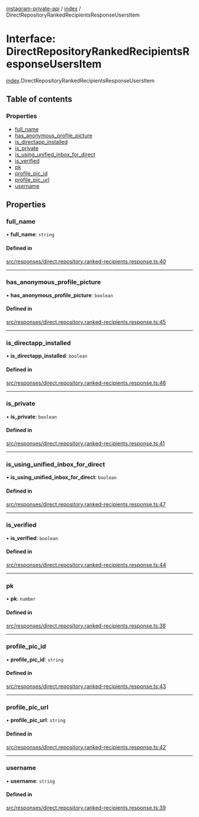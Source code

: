 [instagram-private-api](../../README.md) / [index](../../modules/index.md) / DirectRepositoryRankedRecipientsResponseUsersItem

# Interface: DirectRepositoryRankedRecipientsResponseUsersItem

[index](../../modules/index.md).DirectRepositoryRankedRecipientsResponseUsersItem

## Table of contents

### Properties

- [full\_name](DirectRepositoryRankedRecipientsResponseUsersItem.md#full_name)
- [has\_anonymous\_profile\_picture](DirectRepositoryRankedRecipientsResponseUsersItem.md#has_anonymous_profile_picture)
- [is\_directapp\_installed](DirectRepositoryRankedRecipientsResponseUsersItem.md#is_directapp_installed)
- [is\_private](DirectRepositoryRankedRecipientsResponseUsersItem.md#is_private)
- [is\_using\_unified\_inbox\_for\_direct](DirectRepositoryRankedRecipientsResponseUsersItem.md#is_using_unified_inbox_for_direct)
- [is\_verified](DirectRepositoryRankedRecipientsResponseUsersItem.md#is_verified)
- [pk](DirectRepositoryRankedRecipientsResponseUsersItem.md#pk)
- [profile\_pic\_id](DirectRepositoryRankedRecipientsResponseUsersItem.md#profile_pic_id)
- [profile\_pic\_url](DirectRepositoryRankedRecipientsResponseUsersItem.md#profile_pic_url)
- [username](DirectRepositoryRankedRecipientsResponseUsersItem.md#username)

## Properties

### full\_name

• **full\_name**: `string`

#### Defined in

[src/responses/direct.repository.ranked-recipients.response.ts:40](https://github.com/Nerixyz/instagram-private-api/blob/0e0721c/src/responses/direct.repository.ranked-recipients.response.ts#L40)

___

### has\_anonymous\_profile\_picture

• **has\_anonymous\_profile\_picture**: `boolean`

#### Defined in

[src/responses/direct.repository.ranked-recipients.response.ts:45](https://github.com/Nerixyz/instagram-private-api/blob/0e0721c/src/responses/direct.repository.ranked-recipients.response.ts#L45)

___

### is\_directapp\_installed

• **is\_directapp\_installed**: `boolean`

#### Defined in

[src/responses/direct.repository.ranked-recipients.response.ts:46](https://github.com/Nerixyz/instagram-private-api/blob/0e0721c/src/responses/direct.repository.ranked-recipients.response.ts#L46)

___

### is\_private

• **is\_private**: `boolean`

#### Defined in

[src/responses/direct.repository.ranked-recipients.response.ts:41](https://github.com/Nerixyz/instagram-private-api/blob/0e0721c/src/responses/direct.repository.ranked-recipients.response.ts#L41)

___

### is\_using\_unified\_inbox\_for\_direct

• **is\_using\_unified\_inbox\_for\_direct**: `boolean`

#### Defined in

[src/responses/direct.repository.ranked-recipients.response.ts:47](https://github.com/Nerixyz/instagram-private-api/blob/0e0721c/src/responses/direct.repository.ranked-recipients.response.ts#L47)

___

### is\_verified

• **is\_verified**: `boolean`

#### Defined in

[src/responses/direct.repository.ranked-recipients.response.ts:44](https://github.com/Nerixyz/instagram-private-api/blob/0e0721c/src/responses/direct.repository.ranked-recipients.response.ts#L44)

___

### pk

• **pk**: `number`

#### Defined in

[src/responses/direct.repository.ranked-recipients.response.ts:38](https://github.com/Nerixyz/instagram-private-api/blob/0e0721c/src/responses/direct.repository.ranked-recipients.response.ts#L38)

___

### profile\_pic\_id

• **profile\_pic\_id**: `string`

#### Defined in

[src/responses/direct.repository.ranked-recipients.response.ts:43](https://github.com/Nerixyz/instagram-private-api/blob/0e0721c/src/responses/direct.repository.ranked-recipients.response.ts#L43)

___

### profile\_pic\_url

• **profile\_pic\_url**: `string`

#### Defined in

[src/responses/direct.repository.ranked-recipients.response.ts:42](https://github.com/Nerixyz/instagram-private-api/blob/0e0721c/src/responses/direct.repository.ranked-recipients.response.ts#L42)

___

### username

• **username**: `string`

#### Defined in

[src/responses/direct.repository.ranked-recipients.response.ts:39](https://github.com/Nerixyz/instagram-private-api/blob/0e0721c/src/responses/direct.repository.ranked-recipients.response.ts#L39)
